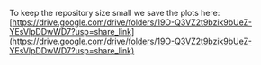 To keep the repository size small we save the plots here:
[https://drive.google.com/drive/folders/19O-Q3VZ2t9bzik9bUeZ-YEsVlpDDwWD7?usp=share_link](https://drive.google.com/drive/folders/19O-Q3VZ2t9bzik9bUeZ-YEsVlpDDwWD7?usp=share_link)